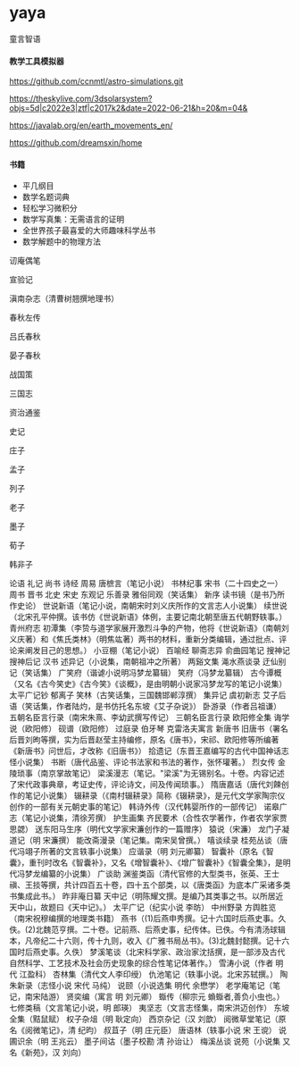 # yaya

童言智语

#### 教学工具模拟器

https://github.com/ccnmtl/astro-simulations.git

https://theskylive.com/3dsolarsystem?objs=5d|c2022e3|ztf|c2017k2&date=2022-06-21&h=20&m=04&

https://javalab.org/en/earth_movements_en/

https://github.com/dreamsxin/home

#### 书籍

* 平几纲目
* 数学名题词典
* 轻松学习微积分
* 数学写真集：无需语言的证明
* 全世界孩子最喜爱的大师趣味科学丛书
* 数学解题中的物理方法

讱庵偶笔

宣验记

滇南杂志（清曹树翘撰地理书）

春秋左传

吕氏春秋

晏子春秋

战国策

三国志

资治通鉴

史记

庄子

孟子

列子

老子

墨子

荀子

韩非子

论语
礼记
尚书
诗经
周易
唐樜言（笔记小说）
书林纪事
宋书（二十四史之一）
周书
晋书
北史
宋史
东观记
乐善录
雅俗同观（笑话集）
新序
读书镜（是书乃所作史论）
世说新语（笔记小说，南朝宋时刘义庆所作的文言志人小说集）
续世说（北宋孔平仲撰。该书仿《世说新语》体例，主要记南北朝至唐五代朝野轶事。）
青州府志
初潭集（李贽与道学家展开激烈斗争的产物，他将《世说新语》（南朝刘义庆著）和《焦氏类林》（明焦竑著）两书的材料，重新分类编辑，通过批点、评论来阐发目己的思想。）
小豆棚（笔记小说）
百喻经
聊斋志异
俞曲园笔记
搜神记
搜神后记
汉书
述异记（小说集，南朝祖冲之所著）
两谿文集
渑水燕谈录
迂仙别记（笑话集）
广笑府（谐谑小说明冯梦龙纂辑）
笑府（冯梦龙纂辑）
古今谭概（又名《古今笑史》《古今笑》《谈概》，是由明朝小说家冯梦龙写的笔记小说集）
太平广记钞
郁离子
笑林（古笑话集，三国魏邯郸淳撰）
集异记
虞初新志
艾子后语（笑话集，作者陆灼，是书仿托名东坡《艾子杂说》）
卧游录（作者吕祖谦）
五朝名臣言行录（南宋朱熹、李幼武撰写传记）
三朝名臣言行录
欧阳修全集
诲学说（欧阳修）
砚谱（欧阳修）
过庭录
伯牙琴
克雷洛夫寓言
新唐书
旧唐书（署名后晋刘昫等撰，实为后晋赵莹主持编修，原名《唐书》，宋祁、欧阳修等所编著《新唐书》问世后，才改称《旧唐书》）
拾遗记（东晋王嘉编写的古代中国神话志怪小说集）
书断（唐代品鉴、评论书法家和书法的著作，张怀瓘著。）
烈女传
金陵琐事（南京掌故笔记）
梁溪漫志（笔记。"梁溪"为无锡别名。十卷。内容记述了宋代政事典章，考证史传，评论诗文，间及传闻琐事。）
隋唐嘉话（唐代刘餗创作的笔记小说集）
辍耕录（《南村辍耕录》简称《辍耕录》，是元代文学家陶宗仪创作的一部有关元朝史事的笔记）
韩诗外传（汉代韩婴所作的一部传记）
诺皋广志（笔记小说集，清徐芳撰）
护生画集
齐民要术（合性农学著作，作者农学家贾思勰）
送东阳马生序（明代文学家宋濂创作的一篇赠序）
猿说（宋濂）
龙门子凝道记（明 宋濂撰）
能改斋漫录（笔记集。南宋吴曾撰。）
嘻谈续录
桂苑丛谈（唐代冯翊子所著的文言轶事小说集）
应谐录（明 刘元卿纂）
智囊补（原名《智囊》，重刊时改名《智囊补》，又名《增智囊补》、《增广智囊补》《智囊全集》，是明代冯梦龙编纂的小说集）
广谈助
渊鉴类函（清代官修的大型类书，张英、王士禛、王掞等撰，共计四百五十卷，四十五个部类，以《唐类函》为底本广采诸多类书集成此书。）
昨非庵日纂
天中记（明陈耀文撰。是编乃其类事之书。以所居近天中山，故题曰《天中记》。）
太平广记（纪实小说 李昉）
中州野录
方舆胜览（南宋祝穆编撰的地理类书籍）
燕书（(1)后燕申秀撰。记十六国时后燕史事。久佚。(2)北魏范亨撰。二十卷。记前燕、后燕史事，纪传体。已佚。今有清汤球辑本，凡帝纪二十六则，传十九则，收入《广雅书局丛书》。(3)北魏封懿撰。记十六国时后燕史事。久佚）
梦溪笔谈（北宋科学家、政治家沈括撰，是一部涉及古代自然科学、工艺技术及社会历史现象的综合性笔记体著作。）
雪涛小说（作者 明代 江盈科）
杏林集（清代文人李印绶）
仇池笔记（轶事小说。北宋苏轼撰。）
陶朱新录（志怪小说 宋代 马纯）
说颐（小说选集 明代 余懋学）
老学庵笔记（笔记，南宋陆游）
贤奕编（寓言 明 刘元卿）
蝂传（柳宗元 蝜蝂者,善负小虫也。）
七修类稿（文言笔记小说，明 郎瑛）
夷坚志（文言志怪集，南宋洪迈创作）
东坡全集（黠鼠赋）
权子杂俎（明 耿定向）
西京杂记（汉 刘歆）
阅微草堂笔记（原名《阅微笔记》，清 纪昀）
叔苴子（明 庄元臣）
唐语林（轶事小说 宋 王谠）
说圃识余（明 王兆云）
墨子间诂（墨子校勘 清 孙诒让）
梅溪丛谈
说苑（小说集 又名《新苑》，汉 刘向）
